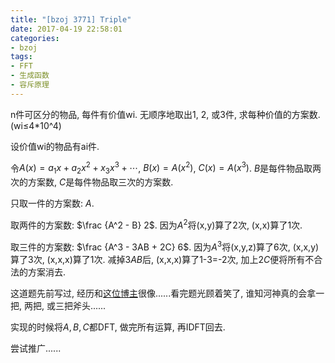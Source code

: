```yaml
---
title: "[bzoj 3771] Triple"
date: 2017-04-19 22:58:01
categories:
- bzoj
tags:
- FFT
- 生成函数
- 容斥原理
---
```

n件可区分的物品, 每件有价值wi. 无顺序地取出1, 2, 或3件, 求每种价值的方案数. (wi&le;4\*10^4)
<!--more-->
设价值wi的物品有ai件.

令$A(x) = a_1x + a_2x^2 + x_3x^3 + \cdots$, $B(x) = A(x^2)$, $C(x) = A(x^3)$. $B$是每件物品取两次的方案数, $C$是每件物品取三次的方案数.

只取一件的方案数: $A$.

取两件的方案数: $\frac {A^2 - B} 2$. 因为$A^2$将(x,y)算了2次, (x,x)算了1次.

取三件的方案数: $\frac {A^3 - 3AB + 2C} 6$. 因为$A^3$将(x,y,z)算了6次, (x,x,y)算了3次, (x,x,x)算了1次. 减掉$3AB$后, (x,x,x)算了1-3=-2次, 加上$2C$便将所有不合法的方案消去.

这道题先前写过, 经历和[这位博主](http://blog.csdn.net/neither_nor/article/details/51510176)很像......看完题光顾着笑了, 谁知河神真的会拿一把, 两把, 或三把斧头......

实现的时候将$A,B,C$都DFT, 做完所有运算, 再IDFT回去.

尝试推广......